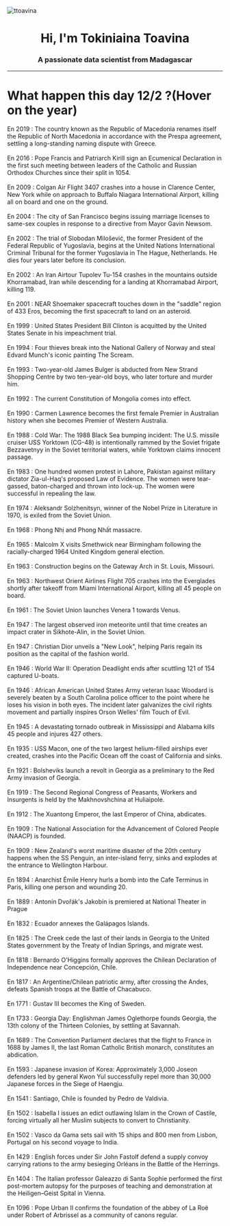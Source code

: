 
<p align="left"> <img src="https://komarev.com/ghpvc/?username=ttoavina&label=Profile%20views&color=0e75b6&style=flat" alt="ttoavina" /> </p>
<h1 align="center">Hi, I'm Tokiniaina Toavina</h1>
<h3 align="center">A passionate data scientist from Madagascar</h3>
    
<hr/>
<h1> What happen this day 12/2 ?(Hover on the year)</h1>

En 2019 : The country known as the Republic of Macedonia renames itself the Republic of North Macedonia in accordance with the Prespa agreement, settling a long-standing naming dispute with Greece.
<br/><br/>
En 2016 : Pope Francis and Patriarch Kirill sign an Ecumenical Declaration in the first such meeting between leaders of the Catholic and Russian Orthodox Churches since their split in 1054.
<br/><br/>
En 2009 : Colgan Air Flight 3407 crashes into a house in Clarence Center, New York while on approach to Buffalo Niagara International Airport, killing all on board and one on the ground.
<br/><br/>
En 2004 : The city of San Francisco begins issuing marriage licenses to same-sex couples in response to a directive from Mayor Gavin Newsom.
<br/><br/>
En 2002 : The trial of Slobodan Milošević, the former President of the Federal Republic of Yugoslavia, begins at the United Nations International Criminal Tribunal for the former Yugoslavia in The Hague, Netherlands. He dies four years later before its conclusion.
<br/><br/>
En 2002 : An Iran Airtour Tupolev Tu-154 crashes in the mountains outside Khorramabad, Iran while descending for a landing at Khorramabad Airport, killing 119.
<br/><br/>
En 2001 : NEAR Shoemaker spacecraft touches down in the "saddle" region of 433 Eros, becoming the first spacecraft to land on an asteroid.
<br/><br/>
En 1999 : United States President Bill Clinton is acquitted by the United States Senate in his impeachment trial.
<br/><br/>
En 1994 : Four thieves break into the National Gallery of Norway and steal Edvard Munch's iconic painting The Scream.
<br/><br/>
En 1993 : Two-year-old James Bulger is abducted from New Strand Shopping Centre by two ten-year-old boys, who later torture and murder him.
<br/><br/>
En 1992 : The current Constitution of Mongolia comes into effect.
<br/><br/>
En 1990 : Carmen Lawrence becomes the first female Premier in Australian history when she becomes Premier of Western Australia.
<br/><br/>
En 1988 : Cold War: The 1988 Black Sea bumping incident: The U.S. missile cruiser USS Yorktown (CG-48) is intentionally rammed by the Soviet frigate Bezzavetnyy in the Soviet territorial waters, while Yorktown claims innocent passage.
<br/><br/>
En 1983 : One hundred women protest in Lahore, Pakistan against military dictator Zia-ul-Haq's proposed Law of Evidence. The women were tear-gassed, baton-charged and thrown into lock-up. The women were successful in repealing the law.
<br/><br/>
En 1974 : Aleksandr Solzhenitsyn, winner of the Nobel Prize in Literature in 1970, is exiled from the Soviet Union.
<br/><br/>
En 1968 : Phong Nhị and Phong Nhất massacre.
<br/><br/>
En 1965 : Malcolm X visits Smethwick near Birmingham following the racially-charged 1964 United Kingdom general election.
<br/><br/>
En 1963 : Construction begins on the Gateway Arch in St. Louis, Missouri.
<br/><br/>
En 1963 : Northwest Orient Airlines Flight 705 crashes into the Everglades shortly after takeoff from Miami International Airport, killing all 45 people on board.
<br/><br/>
En 1961 : The Soviet Union launches Venera 1 towards Venus.
<br/><br/>
En 1947 : The largest observed iron meteorite until that time creates an impact crater in Sikhote-Alin, in the Soviet Union.
<br/><br/>
En 1947 : Christian Dior unveils a "New Look", helping Paris regain its position as the capital of the fashion world.
<br/><br/>
En 1946 : World War II: Operation Deadlight ends after scuttling 121 of 154 captured U-boats.
<br/><br/>
En 1946 : African American United States Army veteran Isaac Woodard is severely beaten by a South Carolina police officer to the point where he loses his vision in both eyes. The incident later galvanizes the civil rights movement and partially inspires Orson Welles' film Touch of Evil.
<br/><br/>
En 1945 : A devastating tornado outbreak in Mississippi and Alabama kills 45 people and injures 427 others.
<br/><br/>
En 1935 : USS Macon, one of the two largest helium-filled airships ever created, crashes into the Pacific Ocean off the coast of California and sinks.
<br/><br/>
En 1921 : Bolsheviks launch a revolt in Georgia as a preliminary to the Red Army invasion of Georgia.
<br/><br/>
En 1919 : The Second Regional Congress of Peasants, Workers and Insurgents is held by the Makhnovshchina at Huliaipole.
<br/><br/>
En 1912 : The Xuantong Emperor, the last Emperor of China, abdicates.
<br/><br/>
En 1909 : The National Association for the Advancement of Colored People (NAACP) is founded.
<br/><br/>
En 1909 : New Zealand's worst maritime disaster of the 20th century happens when the SS Penguin, an inter-island ferry, sinks and explodes at the entrance to Wellington Harbour.
<br/><br/>
En 1894 : Anarchist Émile Henry hurls a bomb into the Cafe Terminus in Paris, killing one person and wounding 20.
<br/><br/>
En 1889 : Antonín Dvořák's Jakobín is premiered at National Theater in Prague
<br/><br/>
En 1832 : Ecuador annexes the Galápagos Islands.
<br/><br/>
En 1825 : The Creek cede the last of their lands in Georgia to the United States government by the Treaty of Indian Springs, and migrate west.
<br/><br/>
En 1818 : Bernardo O'Higgins formally approves the Chilean Declaration of Independence near Concepción, Chile.
<br/><br/>
En 1817 : An Argentine/Chilean patriotic army, after crossing the Andes, defeats Spanish troops at the Battle of Chacabuco.
<br/><br/>
En 1771 : Gustav III becomes the King of Sweden.
<br/><br/>
En 1733 : Georgia Day: Englishman James Oglethorpe founds Georgia, the 13th colony of the Thirteen Colonies, by settling at Savannah.
<br/><br/>
En 1689 : The Convention Parliament declares that the flight to France in 1688 by James II, the last Roman Catholic British monarch, constitutes an abdication.
<br/><br/>
En 1593 : Japanese invasion of Korea: Approximately 3,000 Joseon defenders led by general Kwon Yul successfully repel more than 30,000 Japanese forces in the Siege of Haengju.
<br/><br/>
En 1541 : Santiago, Chile is founded by Pedro de Valdivia.
<br/><br/>
En 1502 : Isabella I issues an edict outlawing Islam in the Crown of Castile, forcing virtually all her Muslim subjects to convert to Christianity.
<br/><br/>
En 1502 : Vasco da Gama sets sail with 15 ships and 800 men from Lisbon, Portugal on his second voyage to India.
<br/><br/>
En 1429 : English forces under Sir John Fastolf defend a supply convoy carrying rations to the army besieging Orléans in the Battle of the Herrings.
<br/><br/>
En 1404 : The Italian professor Galeazzo di Santa Sophie performed the first post-mortem autopsy for the purposes of teaching and demonstration at the Heiligen–Geist Spital in Vienna.
<br/><br/>
En 1096 : Pope Urban II confirms the foundation of the abbey of La Roë under Robert of Arbrissel as a community of canons regular.
<br/><br/>
